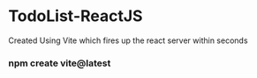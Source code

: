 ﻿# TodoList-ReactJS

Created Using Vite which fires up the react server within seconds

### npm create vite@latest


